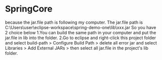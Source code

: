 # SpringCore

because the jar.file path is following my computer. 
The jar.file path is C:\Users\user\eclipse-workspace\spring-demo-one\lib\xxx.jar
So you have 2 choice below
1.You can build the same path in your computer and put the jar.file in lib into the folder.
2.Go to eclipse and right-click this project folder and select build-path > Configure Build Path > delete all error jar 
and select Libraries > Add External JARs > then select all jar.file in the project's lib folder.  
